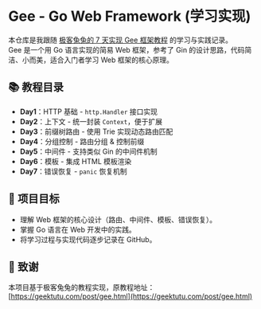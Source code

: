 # Gee - Go Web Framework (学习实现)

本仓库是我跟随 [极客兔兔的 7 天实现 Gee 框架教程](https://geektutu.com/post/gee.html) 的学习与实践记录。  
Gee 是一个用 Go 语言实现的简易 Web 框架，参考了 Gin 的设计思路，代码简洁、小而美，适合入门者学习 Web 框架的核心原理。

## 📚 教程目录
- **Day1**：HTTP 基础 - `http.Handler` 接口实现  
- **Day2**：上下文 - 统一封装 `Context`，便于扩展  
- **Day3**：前缀树路由 - 使用 Trie 实现动态路由匹配  
- **Day4**：分组控制 - 路由分组 & 控制前缀  
- **Day5**：中间件 - 支持类似 Gin 的中间件机制  
- **Day6**：模板 - 集成 HTML 模板渲染  
- **Day7**：错误恢复 - `panic` 恢复机制  

## 🚀 项目目标

- 理解 Web 框架的核心设计（路由、中间件、模板、错误恢复）。  
- 掌握 Go 语言在 Web 开发中的实践。  
- 将学习过程与实现代码逐步记录在 GitHub。  

## 🙌 致谢

本项目基于极客兔兔的教程实现，原教程地址：[https://geektutu.com/post/gee.html](https://geektutu.com/post/gee.html)  
